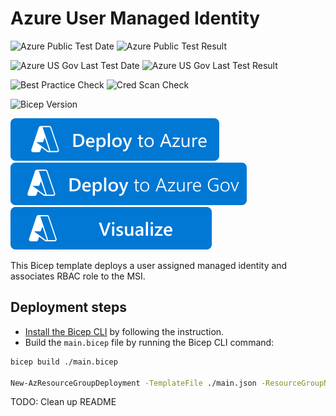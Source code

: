 # Azure User Managed Identity 

![Azure Public Test Date](https://azurequickstartsservice.blob.core.windows.net/badges/quickstarts/microsoft.authorization/rbac-managedidentity/PublicLastTestDate.svg)
![Azure Public Test Result](https://azurequickstartsservice.blob.core.windows.net/badges/quickstarts/microsoft.authorization/rbac-managedidentity/PublicDeployment.svg)

![Azure US Gov Last Test Date](https://azurequickstartsservice.blob.core.windows.net/badges/quickstarts/microsoft.authorization/rbac-managedidentity/FairfaxLastTestDate.svg)
![Azure US Gov Last Test Result](https://azurequickstartsservice.blob.core.windows.net/badges/quickstarts/microsoft.authorization/rbac-managedidentity/FairfaxDeployment.svg)

![Best Practice Check](https://azurequickstartsservice.blob.core.windows.net/badges/quickstarts/microsoft.authorization/rbac-managedidentity/BestPracticeResult.svg)
![Cred Scan Check](https://azurequickstartsservice.blob.core.windows.net/badges/quickstarts/microsoft.authorization/rbac-managedidentity/CredScanResult.svg)

![Bicep Version](https://azurequickstartsservice.blob.core.windows.net/badges/quickstarts/microsoft.authorization/rbac-managedidentity/BicepVersion.svg)

[![Deploy To Azure](https://raw.githubusercontent.com/Azure/azure-quickstart-templates/master/1-CONTRIBUTION-GUIDE/images/deploytoazure.svg?sanitize=true)](https://portal.azure.com/#create/Microsoft.Template/uri/https%3A%2F%2Fraw.githubusercontent.com%2FAzure%2Fazure-quickstart-templates%2Fmaster%2Fquickstarts%2Fmicrosoft.authorization%2Frbac-managedidentity%2Fazuredeploy.json)
[![Deploy To Azure US Gov](https://raw.githubusercontent.com/Azure/azure-quickstart-templates/master/1-CONTRIBUTION-GUIDE/images/deploytoazuregov.svg?sanitize=true)](https://portal.azure.us/#create/Microsoft.Template/uri/https%3A%2F%2Fraw.githubusercontent.com%2FAzure%2Fazure-quickstart-templates%2Fmaster%2Fquickstarts%2Fmicrosoft.authorization%2Frbac-managedidentity%2Fazuredeploy.json)
[![Visualize](https://raw.githubusercontent.com/Azure/azure-quickstart-templates/master/1-CONTRIBUTION-GUIDE/images/visualizebutton.svg?sanitize=true)](http://armviz.io/#/?load=https%3A%2F%2Fraw.githubusercontent.com%2FAzure%2Fazure-quickstart-templates%2Fmaster%2Fquickstarts%2Fmicrosoft.authorization%2Frbac-managedidentity%2Fazuredeploy.json)

This Bicep template deploys a user assigned managed identity and associates RBAC role to the MSI.

## Deployment steps ##

* [Install the Bicep CLI](https://github.com/Azure/bicep/blob/main/docs/installing.md) by following the instruction.
* Build the `main.bicep` file by running the Bicep CLI command:
  
```bash
bicep build ./main.bicep

New-AzResourceGroupDeployment -TemplateFile ./main.json -ResourceGroupName <resource group name> -Verbose
```

TODO: Clean up README

